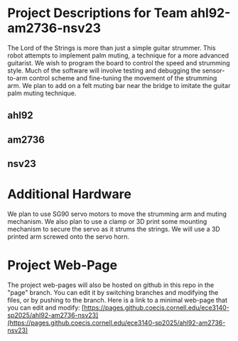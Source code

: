 # Project Descriptions for Team ahl92-am2736-nsv23

The Lord of the Strings is more than just a simple guitar strummer. This robot attempts to implement palm muting, a technique for a more advanced guitarist. We wish to program the board to control the speed and strumming style. Much of the software will involve testing and debugging the sensor-to-arm control scheme and fine-tuning the movement of the strumming arm. We plan to add on a felt muting bar near the bridge to imitate the guitar palm muting technique.

## ahl92
## am2736
## nsv23

# Additional Hardware
We plan to use SG90 servo motors to move the strumming arm and muting mechanism. 
We also plan to use a clamp or 3D print some mounting mechanism to secure the servo as it strums the strings.
We will use a 3D printed arm screwed onto the servo horn.

# Project Web-Page

The project web-pages will also be hosted on github in this repo in the "page" branch. You can edit it by switching branches and modifying the files, or by pushing to the branch. Here is a link to a minimal web-page that you can edit and modify: [https://pages.github.coecis.cornell.edu/ece3140-sp2025/ahl92-am2736-nsv23](https://pages.github.coecis.cornell.edu/ece3140-sp2025/ahl92-am2736-nsv23)
